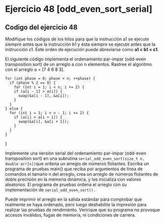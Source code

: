 # Ejercicio 48 [odd_even_sort_serial]

## Codigo del ejercicio 48

Modifique los códigos de los hilos para que la instrucción a1 se ejecute siempre antes que la instrucción b1 y ésta siempre se ejecute antes que la instrucción c1. Este orden de ejecución puede abreviarse como **a1 < b1 < c1**.


El siguiente código implementa el ordenamiento par-impar (odd-even transposition sort) de un arreglo a con n elementos. Rastree el algoritmo con el arreglo a = [7 4 6 8 3].


    for (int phase = 0; phase < n; ++phase) {
      if (phase % 2 == 0) {
        for (int i = 1; i < n; i += 2) {
        if (a[i - 1] > a[i]) {
          swap(&a[i - 1], &a[i]);
        }
      }
    } else {
      for (int i = 1; i < n - 1; i += 2) {
        if (a[i] > a[i + 1]) {
          swap(&a[i], &a[i + 1]);
        }
      }
    }
  }

Implemente una versión serial del ordenamiento par-impar (odd-even transposition sort) en una subrutina `serial_odd_even_sort(size_t n, double arr[n])`que ordena un arreglo de números flotantes. Escriba un programa de pruebas main() que reciba por argumentos de línea de comandos el tamaño n del arreglo, crea un arreglo de números flotantes de doble precisión en la memoria dinámica, y los inicializa con valores aleatorios. El programa de pruebas ordena el arreglo con su implementación de `serial_odd_even_sort().`

Puede imprimir el arreglo en la salida estándar para comprobar que realmente se haya ordenado, pero luego deshabilite la impresión para realizar las pruebas de rendimiento. Veririque que su programa no provoque accesos inválidos, fugas de memoria, ni condiciones de carrera.
